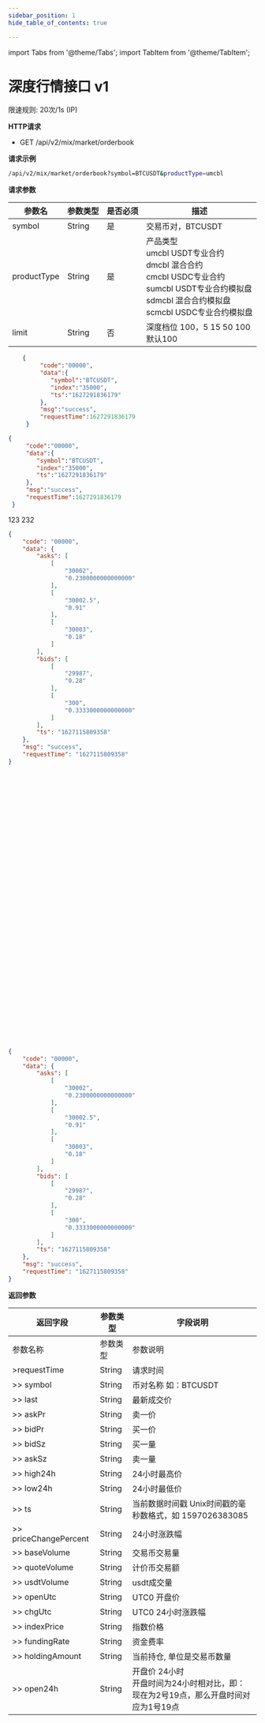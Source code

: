 ```yaml
---
sidebar_position: 1
hide_table_of_contents: true

---
```


import Tabs from '@theme/Tabs';
import TabItem from '@theme/TabItem';

# 深度行情接口 v1





限速规则: 20次/1s (IP)


**HTTP请求**

- GET /api/v2/mix/market/orderbook

**请求示例**

```bash
/api/v2/mix/market/orderbook?symbol=BTCUSDT&productType=umcbl
```

**请求参数**

| 参数名 | 参数类型 | 是否必须 | 描述 | 
| ---- | ---- | ---- | ---- |
| symbol | String | 是 | 交易币对，BTCUSDT |
| productType | String | 是 | 产品类型<br/>umcbl USDT专业合约<br/>dmcbl 混合合约<br/>cmcbl USDC专业合约<br/>sumcbl USDT专业合约模拟盘<br/>sdmcbl 混合合约模拟盘<br/>scmcbl USDC专业合约模拟盘 |
| limit | String | 否 | 深度档位 100，5 15 50 100<br/>默认100 |



<div className="api-code-console">
<Tabs>
  <TabItem value="apple" label="Apple" default>

```json title=参数请求
    {
         "code":"00000",
         "data":{
            "symbol":"BTCUSDT",
            "index":"35000",
            "ts":"1627291836179"
         },
         "msg":"success",
         "requestTime":1627291836179
     }
```
```json title="响应示例"
{
     "code":"00000",
     "data":{
        "symbol":"BTCUSDT",
        "index":"35000",
        "ts":"1627291836179"
     },
     "msg":"success",
     "requestTime":1627291836179
 }
```

  </TabItem>
  <TabItem value="orange" label="Orange">
    123
  </TabItem>
  <TabItem value="banana" label="Banana">
    232
  </TabItem>
</Tabs>
</div>



```json title=返回示例
{
    "code": "00000",
    "data": {
        "asks": [
            [
                "30002",
                "0.2300000000000000"
            ],
            [
                "30002.5",
                "0.91"
            ],
            [
                "30003",
                "0.18"
            ]
        ],
        "bids": [
            [
                "29987",
                "0.28"
            ],
            [
                "300",
                "0.3333000000000000"
            ]
        ],
        "ts": "1627115809358"
    },
    "msg": "success",
    "requestTime": "1627115809358"
}
```

<div class="api-br"><br/><br/><br/><br/><br/><br/><br/><br/><br/><br/><br/><br/><br/><br/><br/><br/><br/><br/><br/><br/><br/><br/><br/><br/><br/><br/><br/><br/><br/><br/><br/><br/></div>

```json title=返回示例
{
    "code": "00000",
    "data": {
        "asks": [
            [
                "30002",
                "0.2300000000000000"
            ],
            [
                "30002.5",
                "0.91"
            ],
            [
                "30003",
                "0.18"
            ]
        ],
        "bids": [
            [
                "29987",
                "0.28"
            ],
            [
                "300",
                "0.3333000000000000"
            ]
        ],
        "ts": "1627115809358"
    },
    "msg": "success",
    "requestTime": "1627115809358"
}
```

**返回参数**

| 返回字段 | 参数类型 | 字段说明 | 
| ---- | ---- | ---- |
| 参数名称 | 参数类型 | 参数说明 |
| >requestTime | String | 请求时间 |
| >> symbol | String | 币对名称 如：BTCUSDT |
| >> last | String | 最新成交价 |
| >> askPr | String | 卖一价 |
| >> bidPr | String | 买一价 |
| >> bidSz | String | 买一量 |
| >> askSz | String | 卖一量 |
| >> high24h | String | 24小时最高价 |
| >> low24h | String | 24小时最低价 |
| >> ts | String | 当前数据时间戳 Unix时间戳的毫秒数格式，如 1597026383085 |
| >> priceChangePercent | String | 24小时涨跌幅 |
| >> baseVolume | String | 交易币交易量 |
| >> quoteVolume | String | 计价币交易额 |
| >> usdtVolume | String | usdt成交量   |
| >> openUtc | String | UTC0 开盘价 |
| >> chgUtc | String | UTC0 24小时涨跌幅 |
| >> indexPrice | String | 指数价格 |
| >> fundingRate | String | 资金费率 |
| >> holdingAmount | String | 当前持仓, 单位是交易币数量 |
| >> open24h | String | 开盘价 24小时<br/>开盘时间为24小时相对比，即：现在为2号19点，那么开盘时间对应为1号19点 |





















